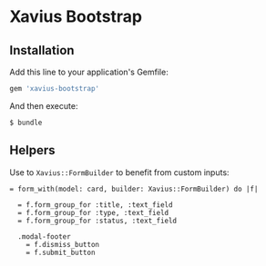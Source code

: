 # Xavius Bootstrap

## Installation

Add this line to your application's Gemfile:

```ruby
gem 'xavius-bootstrap'
```

And then execute:

    $ bundle


## Helpers

Use to `Xavius::FormBuilder` to benefit from custom inputs:

```haml
= form_with(model: card, builder: Xavius::FormBuilder) do |f|

  = f.form_group_for :title, :text_field
  = f.form_group_for :type, :text_field
  = f.form_group_for :status, :text_field

  .modal-footer
    = f.dismiss_button
    = f.submit_button

```